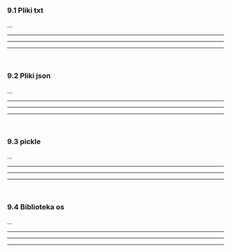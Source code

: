 ### 9.1 Pliki txt
...

---
---
---
&nbsp;
### 9.2 Pliki json
...

---
---
---
&nbsp;
### 9.3 pickle
...

---
---
---
&nbsp;
### 9.4 Biblioteka os
...

---
---
---
&nbsp;

